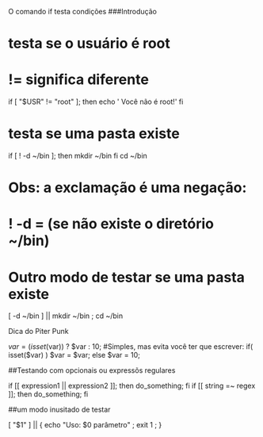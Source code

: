 O comando if testa condições
###Introdução

# testa se o usuário é root
# != significa diferente
if [ "$USR" != "root" ]; then
   echo '  Você não é root!'
fi

# testa se uma pasta existe
if [ ! -d ~/bin ]; then
   mkdir ~/bin
fi
cd ~/bin

# Obs: a exclamação é uma negação:
# ! -d  = (se não existe o diretório ~/bin)
# Outro modo de testar se uma pasta existe
[ -d ~/bin ] || mkdir ~/bin ; cd ~/bin

Dica do Piter Punk

$var = (isset($var)) ? $var : 10;
#Simples, mas evita você ter que escrever:
if( isset($var) )
        $var = $var;
else
        $var = 10;

##Testando com opcionais ou expressõs regulares

if [[ expression1 || expression2 ]]; then do_something; fi
if [[ string =~ regex ]]; then do_something; fi

##um modo inusitado de testar

[ "$1" ] || { echo "Uso: $0 parâmetro" ; exit 1 ; }



 